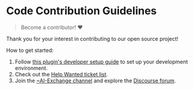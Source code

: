 # Code Contribution Guidelines

> Become a contributor! ❤️

Thank you for your interest in contributing to our open source project!

How to get started:

1. Follow [this plugin's developer setup guide](./docs/developer-setup-guide.md) to set up your development environment.
2. Check out the [Help Wanted ticket list](./labels/help%20wanted).
3. Join the [~AI-Exchange channel](https://community.mattermost.com/core/channels/ai-exchange) and explore the [Discourse forum](https://forum.mattermost.com/c/openops-ai/40).
